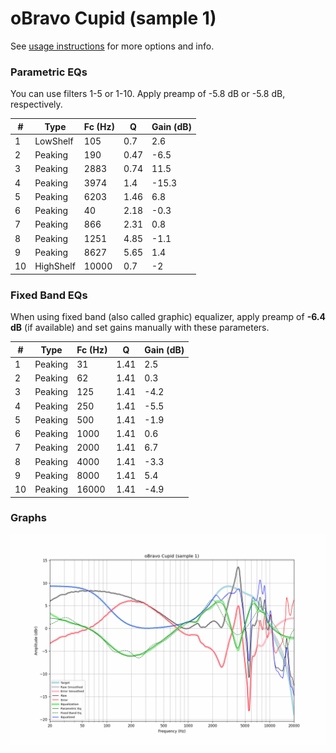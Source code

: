 # oBravo Cupid (sample 1)
See [usage instructions](https://github.com/jaakkopasanen/AutoEq#usage) for more options and info.

### Parametric EQs
You can use filters 1-5 or 1-10. Apply preamp of -5.8 dB or -5.8 dB, respectively.

|   # | Type      |   Fc (Hz) |    Q |   Gain (dB) |
|-----|-----------|-----------|------|-------------|
|   1 | LowShelf  |       105 | 0.7  |         2.6 |
|   2 | Peaking   |       190 | 0.47 |        -6.5 |
|   3 | Peaking   |      2883 | 0.74 |        11.5 |
|   4 | Peaking   |      3974 | 1.4  |       -15.3 |
|   5 | Peaking   |      6203 | 1.46 |         6.8 |
|   6 | Peaking   |        40 | 2.18 |        -0.3 |
|   7 | Peaking   |       866 | 2.31 |         0.8 |
|   8 | Peaking   |      1251 | 4.85 |        -1.1 |
|   9 | Peaking   |      8627 | 5.65 |         1.4 |
|  10 | HighShelf |     10000 | 0.7  |        -2   |

### Fixed Band EQs
When using fixed band (also called graphic) equalizer, apply preamp of **-6.4 dB** (if available) and set gains manually with these parameters.

|   # | Type    |   Fc (Hz) |    Q |   Gain (dB) |
|-----|---------|-----------|------|-------------|
|   1 | Peaking |        31 | 1.41 |         2.5 |
|   2 | Peaking |        62 | 1.41 |         0.3 |
|   3 | Peaking |       125 | 1.41 |        -4.2 |
|   4 | Peaking |       250 | 1.41 |        -5.5 |
|   5 | Peaking |       500 | 1.41 |        -1.9 |
|   6 | Peaking |      1000 | 1.41 |         0.6 |
|   7 | Peaking |      2000 | 1.41 |         6.7 |
|   8 | Peaking |      4000 | 1.41 |        -3.3 |
|   9 | Peaking |      8000 | 1.41 |         5.4 |
|  10 | Peaking |     16000 | 1.41 |        -4.9 |

### Graphs
![](./oBravo%20Cupid%20(sample%201).png)
